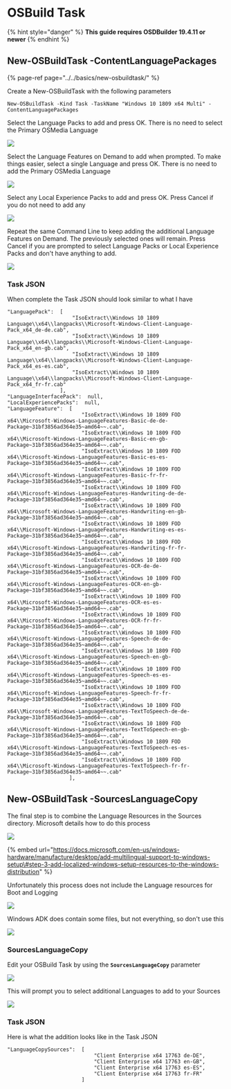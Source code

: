 # OSBuild Task

{% hint style="danger" %}
**This guide requires OSDBuilder 19.4.11 or newer**
{% endhint %}

## New-OSBuildTask -ContentLanguagePackages

{% page-ref page="../../basics/new-osbuildtask/" %}

Create a New-OSBuildTask with the following parameters

```text
New-OSBuildTask -Kind Task -TaskName "Windows 10 1809 x64 Multi" -ContentLanguagePackages
```

Select the Language Packs to add and press OK.  There is no need to select the Primary OSMedia Language

![](../../../../.gitbook/assets/image%20%28225%29.png)

Select the Language Features on Demand to add when prompted.  To make things easier, select a single Language and press OK.  There is no need to add the Primary OSMedia Language

![](../../../../.gitbook/assets/image%20%28231%29.png)

Select any Local Experience Packs to add and press OK.  Press Cancel if you do not need to add any

![](../../../../.gitbook/assets/image%20%28219%29.png)

Repeat the same Command Line to keep adding the additional Language Features on Demand.  The previously selected ones will remain.  Press Cancel if you are prompted to select Language Packs or Local Experience Packs and don't have anything to add.

![](../../../../.gitbook/assets/image%20%28311%29.png)

### Task JSON

When complete the Task JSON should look similar to what I have

```text
"LanguagePack":  [
					 "IsoExtract\\Windows 10 1809 Language\\x64\\langpacks\\Microsoft-Windows-Client-Language-Pack_x64_de-de.cab",
					 "IsoExtract\\Windows 10 1809 Language\\x64\\langpacks\\Microsoft-Windows-Client-Language-Pack_x64_en-gb.cab",
					 "IsoExtract\\Windows 10 1809 Language\\x64\\langpacks\\Microsoft-Windows-Client-Language-Pack_x64_es-es.cab",
					 "IsoExtract\\Windows 10 1809 Language\\x64\\langpacks\\Microsoft-Windows-Client-Language-Pack_x64_fr-fr.cab"
				 ],
"LanguageInterfacePack":  null,
"LocalExperiencePacks":  null,
"LanguageFeature":  [
						"IsoExtract\\Windows 10 1809 FOD x64\\Microsoft-Windows-LanguageFeatures-Basic-de-de-Package~31bf3856ad364e35~amd64~~.cab",
						"IsoExtract\\Windows 10 1809 FOD x64\\Microsoft-Windows-LanguageFeatures-Basic-en-gb-Package~31bf3856ad364e35~amd64~~.cab",
						"IsoExtract\\Windows 10 1809 FOD x64\\Microsoft-Windows-LanguageFeatures-Basic-es-es-Package~31bf3856ad364e35~amd64~~.cab",
						"IsoExtract\\Windows 10 1809 FOD x64\\Microsoft-Windows-LanguageFeatures-Basic-fr-fr-Package~31bf3856ad364e35~amd64~~.cab",
						"IsoExtract\\Windows 10 1809 FOD x64\\Microsoft-Windows-LanguageFeatures-Handwriting-de-de-Package~31bf3856ad364e35~amd64~~.cab",
						"IsoExtract\\Windows 10 1809 FOD x64\\Microsoft-Windows-LanguageFeatures-Handwriting-en-gb-Package~31bf3856ad364e35~amd64~~.cab",
						"IsoExtract\\Windows 10 1809 FOD x64\\Microsoft-Windows-LanguageFeatures-Handwriting-es-es-Package~31bf3856ad364e35~amd64~~.cab",
						"IsoExtract\\Windows 10 1809 FOD x64\\Microsoft-Windows-LanguageFeatures-Handwriting-fr-fr-Package~31bf3856ad364e35~amd64~~.cab",
						"IsoExtract\\Windows 10 1809 FOD x64\\Microsoft-Windows-LanguageFeatures-OCR-de-de-Package~31bf3856ad364e35~amd64~~.cab",
						"IsoExtract\\Windows 10 1809 FOD x64\\Microsoft-Windows-LanguageFeatures-OCR-en-gb-Package~31bf3856ad364e35~amd64~~.cab",
						"IsoExtract\\Windows 10 1809 FOD x64\\Microsoft-Windows-LanguageFeatures-OCR-es-es-Package~31bf3856ad364e35~amd64~~.cab",
						"IsoExtract\\Windows 10 1809 FOD x64\\Microsoft-Windows-LanguageFeatures-OCR-fr-fr-Package~31bf3856ad364e35~amd64~~.cab",
						"IsoExtract\\Windows 10 1809 FOD x64\\Microsoft-Windows-LanguageFeatures-Speech-de-de-Package~31bf3856ad364e35~amd64~~.cab",
						"IsoExtract\\Windows 10 1809 FOD x64\\Microsoft-Windows-LanguageFeatures-Speech-en-gb-Package~31bf3856ad364e35~amd64~~.cab",
						"IsoExtract\\Windows 10 1809 FOD x64\\Microsoft-Windows-LanguageFeatures-Speech-es-es-Package~31bf3856ad364e35~amd64~~.cab",
						"IsoExtract\\Windows 10 1809 FOD x64\\Microsoft-Windows-LanguageFeatures-Speech-fr-fr-Package~31bf3856ad364e35~amd64~~.cab",
						"IsoExtract\\Windows 10 1809 FOD x64\\Microsoft-Windows-LanguageFeatures-TextToSpeech-de-de-Package~31bf3856ad364e35~amd64~~.cab",
						"IsoExtract\\Windows 10 1809 FOD x64\\Microsoft-Windows-LanguageFeatures-TextToSpeech-en-gb-Package~31bf3856ad364e35~amd64~~.cab",
						"IsoExtract\\Windows 10 1809 FOD x64\\Microsoft-Windows-LanguageFeatures-TextToSpeech-es-es-Package~31bf3856ad364e35~amd64~~.cab",
						"IsoExtract\\Windows 10 1809 FOD x64\\Microsoft-Windows-LanguageFeatures-TextToSpeech-fr-fr-Package~31bf3856ad364e35~amd64~~.cab"
					],
```

## New-OSBuildTask -SourcesLanguageCopy

The final step is to combine the Language Resources in the Sources directory.  Microsoft details how to do this process 

![](../../../../.gitbook/assets/image%20%28274%29.png)

{% embed url="https://docs.microsoft.com/en-us/windows-hardware/manufacture/desktop/add-multilingual-support-to-windows-setup\#step-3-add-localized-windows-setup-resources-to-the-windows-distribution" %}

Unfortunately this process does not include the Language resources for Boot and Logging

![](../../../../.gitbook/assets/image%20%2872%29.png)

Windows ADK does contain some files, but not everything, so don't use this

![](../../../../.gitbook/assets/image%20%28263%29.png)

### SourcesLanguageCopy

Edit your OSBuild Task by using the **`SourcesLanguageCopy`** parameter

![](../../../../.gitbook/assets/image%20%28361%29.png)

This will prompt you to select additional Languages to add to your Sources

![](../../../../.gitbook/assets/image%20%28185%29.png)

### Task JSON

Here is what the addition looks like in the Task JSON

```text
"LanguageCopySources":  [
							"Client Enterprise x64 17763 de-DE",
							"Client Enterprise x64 17763 en-GB",
							"Client Enterprise x64 17763 es-ES",
							"Client Enterprise x64 17763 fr-FR"
						]
```







